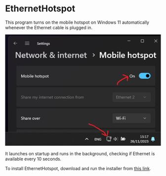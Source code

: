 # EthernetHotspot

This program turns on the mobile hotspot on Windows 11 automatically whenever the Ethernet cable is plugged in.

![explanation](readme_images/explanation.png)

It launches on startup and runs in the background, checking if Ethernet is available every 10 seconds.

To install EthernetHotspot, download and run the installer from [this link](https://github.com/gottagofaster236/RewardsTheater/releases/latest/EthernetExplorer-Installer.exe).

